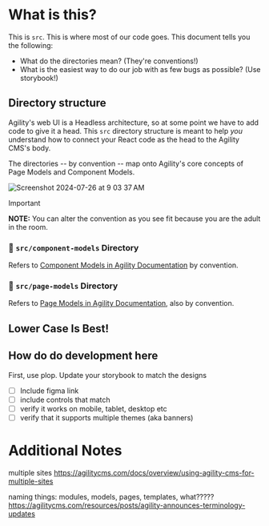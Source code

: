 # What is this?

This is `src`. This is where most of our code goes. This document tells you the following:

- What do the directories mean? (They're conventions!)
- What is the easiest way to do our job with as few bugs as possible? (Use storybook!)

## Directory structure

Agility's web UI is a Headless architecture, so at some point we have to add code to give it a head. This `src` directory structure is meant to help _you_ understand how to connect your React code as the head to the Agility CMS's body.

The directories -- by convention -- map onto Agility's core concepts of Page Models and Component Models.

![Screenshot 2024-07-26 at 9 03 37 AM](https://github.com/user-attachments/assets/cf418046-9f93-4bef-a0cc-3e3789dd975b)

> [!IMPORTANT]  
> **NOTE:** You can alter the convention as you see fit because you are the adult in the room.

### 📂 `src/component-models` Directory

Refers to [Component Models in Agility Documentation](https://agilitycms.com/docs/developers/component-models) by convention.

### 📂 `src/page-models` Directory

Refers to [Page Models in Agility Documentation](https://agilitycms.com/docs/developers/page-models), also by convention.

## Lower Case Is Best!

## How do do development here

First, use plop.
Update your storybook to match the designs

- [ ] Include figma link
- [ ] include controls that match
- [ ] verify it works on mobile, tablet, desktop etc
- [ ] verify that it supports multiple themes (aka banners)

# Additional Notes

multiple sites
https://agilitycms.com/docs/overview/using-agility-cms-for-multiple-sites

naming things: modules, models, pages, templates, what?????
https://agilitycms.com/resources/posts/agility-announces-terminology-updates
